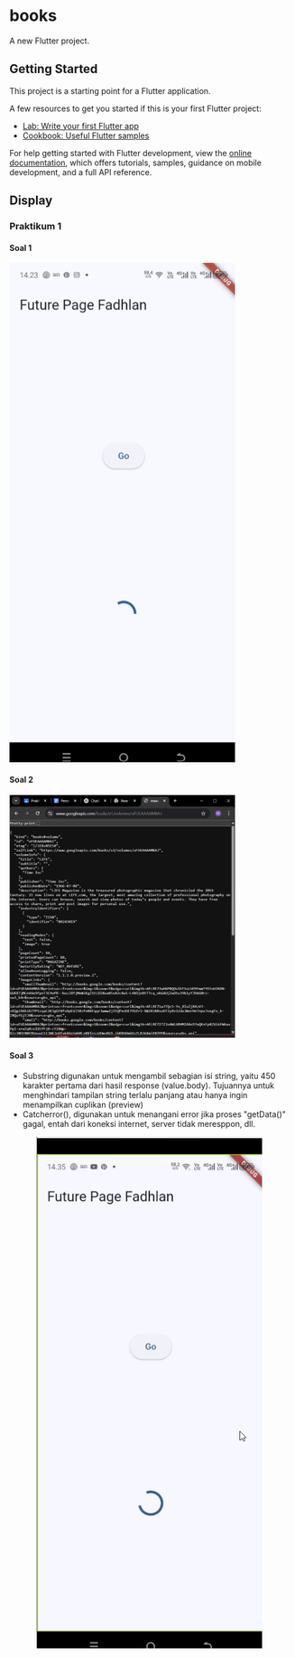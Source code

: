 # books

A new Flutter project.

## Getting Started

This project is a starting point for a Flutter application.

A few resources to get you started if this is your first Flutter project:

- [Lab: Write your first Flutter app](https://docs.flutter.dev/get-started/codelab)
- [Cookbook: Useful Flutter samples](https://docs.flutter.dev/cookbook)

For help getting started with Flutter development, view the
[online documentation](https://docs.flutter.dev/), which offers tutorials,
samples, guidance on mobile development, and a full API reference.

## Display 
### Praktikum 1
<!-- Soal 1 -->
<h4>Soal 1</h4>
<img src="screen-docs/W5-S1.png" alt="Soal 1" width="400"/>

<!-- Soal 2 -->
<h4>Soal 2</h4>
<img src="screen-docs/W5-S2.png" alt="Soal 2" width="400"/>

<!-- Soal 3 -->
<h4>Soal 3</h4>
<p><ul>
<li>Substring digunakan untuk mengambil sebagian isi string, yaitu 450 karakter pertama dari hasil response (value.body). Tujuannya untuk menghindari tampilan string terlalu panjang atau hanya ingin menampilkan cuplikan (preview)</li>
<li>Catcherror(), digunakan untuk menangani error jika proses "getData()" gagal, entah dari koneksi internet, server tidak meresppon, dll.
</li>
<ul></p>
<img src="screen-docs/gif/W5-S3.gif" alt="Soal 3" width="400"/>